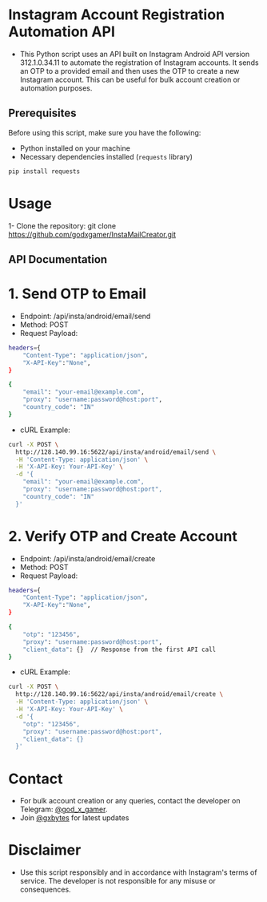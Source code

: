 # Instagram Account Registration Automation API

- This Python script uses an API built on Instagram Android API version 312.1.0.34.11 to automate the registration of Instagram accounts. It sends an OTP to a provided email and then uses the OTP to create a new Instagram account. This can be useful for bulk account creation or automation purposes.


## Prerequisites

Before using this script, make sure you have the following:

- Python installed on your machine
- Necessary dependencies installed (`requests` library)

```bash
pip install requests
```

# Usage
1- Clone the repository:
git clone https://github.com/godxgamer/InstaMailCreator.git


## API Documentation
# 1. Send OTP to Email
- Endpoint: /api/insta/android/email/send
- Method: POST
- Request Payload:
```bash
headers={
    "Content-Type": "application/json",
    "X-API-Key":"None",
}

{
    "email": "your-email@example.com",
    "proxy": "username:password@host:port",
    "country_code": "IN"
}
```
- cURL Example:
```bash
curl -X POST \
  http://128.140.99.16:5622/api/insta/android/email/send \
  -H 'Content-Type: application/json' \
  -H 'X-API-Key: Your-API-Key' \
  -d '{
    "email": "your-email@example.com",
    "proxy": "username:password@host:port",
    "country_code": "IN"
  }'
```

# 2. Verify OTP and Create Account
- Endpoint: /api/insta/android/email/create
- Method: POST
- Request Payload:
```bash
headers={
    "Content-Type": "application/json",
    "X-API-Key":"None",
}

{
    "otp": "123456",
    "proxy": "username:password@host:port",
    "client_data": {}  // Response from the first API call
}
```
- cURL Example:
```bash
curl -X POST \
  http://128.140.99.16:5622/api/insta/android/email/create \
  -H 'Content-Type: application/json' \
  -H 'X-API-Key: Your-API-Key' \
  -d '{
    "otp": "123456",
    "proxy": "username:password@host:port",
    "client_data": {}
  }'
```

# Contact
- For bulk account creation or any queries, contact the developer on Telegram: [@god_x_gamer](https://telegram.me/god_x_gamer).
- Join [@gxbytes](https://telegram.me/gxbytes) for latest updates 

# Disclaimer
- Use this script responsibly and in accordance with Instagram's terms of service. The developer is not responsible for any misuse or consequences.


